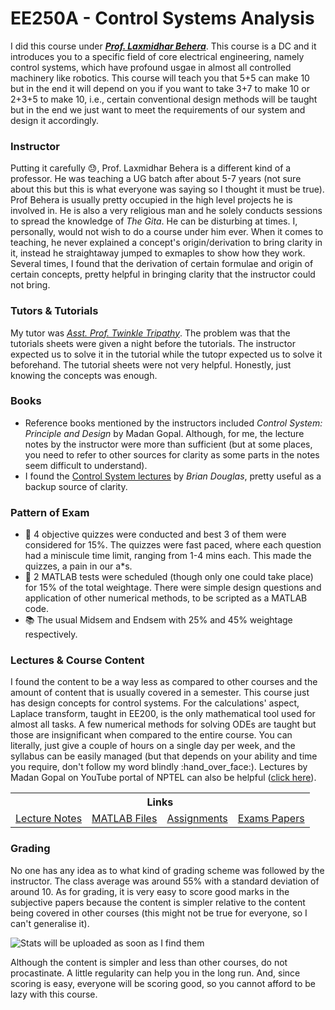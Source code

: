 # EE250A - Control Systems Analysis

I did this course under <a href="https://iitk.ac.in/new/laxmidhar-behera" target="_blank"><i><b>Prof. Laxmidhar Behera</b></i></a>. This course is a DC and it introduces you to a specific field of core electrical engineering, namely control systems, which have profound usgae in almost all controlled machinery like robotics. This course will teach you that 5+5 can make 10 but in the end it will depend on you if you want to take 3+7 to make 10 or 2+3+5 to make 10, i.e., certain conventional design methods will be taught but in the end we just want to meet the requirements of our system and design it accordingly.

### Instructor
Putting it carefully :sweat:, Prof. Laxmidhar Behera is a different kind of a professor. He was teaching a UG batch after about 5-7 years (not sure about this but this is what everyone was saying so I thought it must be true). Prof Behera is usually pretty occupied in the high level projects he is involved in. He is also a very religious man and he solely conducts sessions to spread the knowledge of <i>The Gita</i>. He can be disturbing at times. I, personally, would not wish to do a course under him ever. When it comes to teaching, he never explained a concept's origin/derivation to bring clarity in it, instead he straightaway jumped to exmaples to show how they work. Several times, I found that the derivation of certain formulae and origin of certain concepts, pretty helpful in bringing clarity that the instructor could not bring.

### Tutors & Tutorials
My tutor was <a href="https://www.iitk.ac.in/new/twinkle-tripathy" target="_blank"><i>Asst. Prof. Twinkle Tripathy</i></a>. The problem was that the tutorials sheets were given a night before the tutorials. The instructor expected us to solve it in the tutorial while the tutopr expected us to solve it beforehand. The tutorial sheets were not very helpful. Honestly, just knowing the concepts was enough.

### Books
- Reference books mentioned by the instructors included <i>Control System: Principle and Design</i> by Madan Gopal. Although, for me, the lecture notes by the instructor were more than sufficient (but at some places, you need to refer to other sources for clarity as some parts in the notes seem difficult to understand). 
- I found the <a href="https://www.youtube.com/channel/UCq0imsn84ShAe9PBOFnoIrg" target="_blank">Control System lectures</a> by <i>Brian Douglas</i>, pretty useful as a backup source of clarity.

### Pattern of Exam
- :page_facing_up: 4 objective quizzes were conducted and best 3 of them were considered for 15%. The quizzes were fast paced, where each question had a miniscule time limit, ranging from 1-4 mins each. This made the quizzes, a pain in our a\*s.
- :page_facing_up: 2 MATLAB tests were scheduled (though only one could take place) for 15% of the total weightage. There were simple design questions and application of other numerical methods, to be scripted as a MATLAB code.
- :books: The usual Midsem and Endsem with 25% and 45% weightage respectively.

### Lectures & Course Content 
I found the content to be a way less as compared to other courses and the amount of content that is usually covered in a semester. This course just has design concepts for control systems. For the calculations' aspect, Laplace transform, taught in EE200, is the only mathematical tool used for almost all tasks. A few numerical methods for solving ODEs are taught but those are insignificant when compared to the entire course. You can literally, just give a couple of hours on a single day per week, and the syllabus can be easily managed (but that depends on your ability and time you require, don't follow my word blindly :hand_over_face:). Lectures by Madan Gopal on YouTube portal of NPTEL can also be helpful (<a href="https://www.youtube.com/playlist?list=PLA74601484F6994D8" target="_blank">click here</a>). 

<table>
	<tr>
		<th colspan="4">Links</th>
	</tr>
	<tr>
		<td><a href="https://drive.google.com/drive/folders/1xtJlOVrqmNZb5vR5te3g7fqgneXIG0p0?usp=sharing" target="_blank">Lecture Notes</a></td>
		<td><a href="https://drive.google.com/drive/folders/175ry0m5h63FvYtZI3EfrWJCAwKpk6ash?usp=sharing" target="_blank">MATLAB Files</a></td>
		<td><a href="https://drive.google.com/drive/folders/1Ozc_yqqGoKghkke7RvMKSIs5_06N_Iwf?usp=sharing" target="_blank">Assignments</a></td>
		<td><a href="https://drive.google.com/drive/folders/1_Onl0C1QngBcuJUOvTyjYRj_W9PgParO?usp=sharing" target="_blank">Exams Papers</a></td>
	</tr>
</table>

### Grading
No one has any idea as to what kind of grading scheme was followed by the instructor. The class average was around 55% with a standard deviation of around 10. As for grading, it is very easy to score good marks in the subjective papers because the content is simpler relative to the content being covered in other courses (this might not be true for everyone, so I can't generalise it).

<img src="" alt="Stats will be uploaded as soon as I find them">

Although the content is simpler and less than other courses, do not procastinate. A little regularity can help you in the long run. And, since scoring is easy, everyone will be scoring good, so you cannot afford to be lazy with this course.